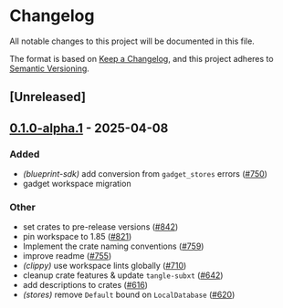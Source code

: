 # Changelog

All notable changes to this project will be documented in this file.

The format is based on [Keep a Changelog](https://keepachangelog.com/en/1.0.0/),
and this project adheres to [Semantic Versioning](https://semver.org/spec/v2.0.0.html).

## [Unreleased]

## [0.1.0-alpha.1](https://github.com/tangle-network/blueprint/releases/tag/blueprint-stores-v0.1.0-alpha.1) - 2025-04-08

### Added

- *(blueprint-sdk)* add conversion from `gadget_stores` errors ([#750](https://github.com/tangle-network/blueprint/pull/750))
- gadget workspace migration

### Other

- set crates to pre-release versions ([#842](https://github.com/tangle-network/blueprint/pull/842))
- pin workspace to 1.85 ([#821](https://github.com/tangle-network/blueprint/pull/821))
- Implement the crate naming conventions ([#759](https://github.com/tangle-network/blueprint/pull/759))
- improve readme ([#755](https://github.com/tangle-network/blueprint/pull/755))
- *(clippy)* use workspace lints globally ([#710](https://github.com/tangle-network/blueprint/pull/710))
- cleanup crate features & update `tangle-subxt` ([#642](https://github.com/tangle-network/blueprint/pull/642))
- add descriptions to crates ([#616](https://github.com/tangle-network/blueprint/pull/616))
- *(stores)* remove `Default` bound on `LocalDatabase` ([#620](https://github.com/tangle-network/blueprint/pull/620))
